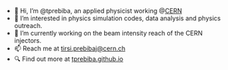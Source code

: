 - 👋 Hi, I’m @tprebiba, an applied physicist working @[CERN](https://home.cern)
- 👀 I’m interested in physics simulation codes, data analysis and physics outreach. 
- 🌱 I’m currently working on the beam intensity reach of the CERN injectors.  
- 📫 Reach me at [tirsi.prebibaj@cern.ch](mailto:tirsi.prebibaj@cern.ch)
- 🔍 Find out more at [tprebiba.github.io](https://tprebiba.github.io)

<!---
tprebiba/tprebiba is a ✨ special ✨ repository because its `README.md` (this file) appears on your GitHub profile.
You can click the Preview link to take a look at your changes.
--->
